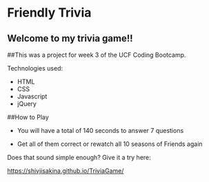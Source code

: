 # Friendly Trivia

## Welcome to my trivia game!!

##This was a project for week 3 of the UCF Coding Bootcamp.

Technologies used:
* HTML
* CSS
* Javascript
* jQuery


##How to Play

* You will have a total of 140 seconds to answer 7 questions

* Get all of them correct or rewatch all 10 seasons of Friends again

Does that sound simple enough? Give it a try here:

https://shivjisakina.github.io/TriviaGame/